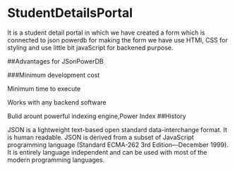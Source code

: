 # StudentDetailsPortal
It is a student detail portal in which we have created a form which is connected to json powerdb for making the form we have use HTMl, CSS for styling and use little bit javaScript for backened purpose.

##Advantages for  JSonPowerDB

###Minimum development cost

Minimum time to execute 

Works with any backend software 

Bulid arount powerful indexing engine,Power Index
##History

JSON is a lightweight text-based open standard data-interchange format. It is human readable. JSON is derived from a subset of JavaScript programming language (Standard ECMA-262 3rd Edition—December 1999). It is entirely language independent and can be used with most of the modern programming languages.

